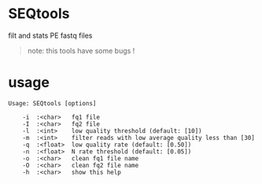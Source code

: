 # SEQtools
filt and stats PE fastq files

>note: this tools have some bugs !

# usage
```
Usage: SEQtools [options]

	-i	:<char>   fq1 file
	-I	:<char>   fq2 file
	-l	:<int>    low quality threshold (default: [10])
	-m	:<int>    filter reads with low average quality less than [30]
	-q	:<float>  low quality rate (default: [0.50])
	-n	:<float>  N rate threshold (default: [0.05])
	-o	:<char>   clean fq1 file name
	-O	:<char>   clean fq2 file name
	-h	:<char>   show this help
```
